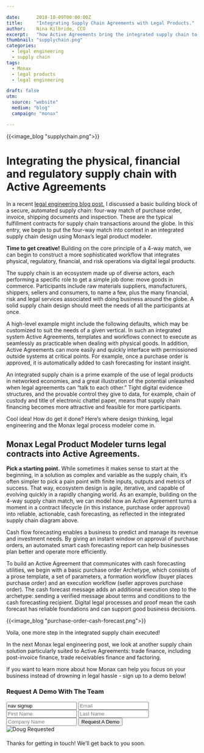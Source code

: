 ```yaml
---

date:      2018-10-09T00:00:00Z
title:     "Integrating Supply Chain Agreements with Legal Products."
author:    Nina Kilbride, CCO
excerpt:   "how Active Agreements bring the integrated supply chain to life."
thumbnail: "supplychain.png"
categories:
  - legal engineering
  - supply chain
tags:
  - Monax
  - legal products
  - legal engineering

draft: false
utm:
  source: "website"
  medium: "blog"
  campaign: "monax"

---
```


{{<image_blog "supplychain.png">}}

# Integrating the physical, financial and regulatory supply chain with Active Agreements

In a recent [legal engineering blog post](https://monax.io/blog/2018/09/11/solving-problems-with-active-agreements-supply-chain-fraud./), I discussed a basic building block of a secure, automated supply chain: four-way match of purchase order, invoice, shipping documents and inspection. These are the typical fulfillment contracts for supply chain transactions around the globe. In this entry, we begin to put the four-way match into context in an integrated supply chain design using Monax’s legal product modeler.

**Time to get creative!** Building on the core principle of a 4-way match, we can begin to construct a more sophisticated workflow that integrates  physical, regulatory, financial, and risk operations via digital legal products.

The supply chain is an ecosystem made up of diverse actors, each performing a specific role to get a simple job done: move goods in commerce. Participants include raw materials suppliers, manufacturers, shippers, sellers and consumers, to name a few, plus the many financial, risk and legal services associated with doing business around the globe. A solid supply chain design should meet the needs of all the participants at once.

 A high-level example might include the following defaults, which may be customized to suit the needs of a given vertical. In such an integrated system Active Agreements, templates and workflows connect to execute as seamlessly as practicable when dealing with physical goods. In addition, Active Agreements can more easily and quickly interface with permissioned outside systems at critical points. For example, once a purchase order is approved, it is automatically added to cash forecasting for instant insight.

An integrated supply chain is a prime example of the use of legal products in networked economies, and a great illustration of the potential unleashed when legal agreements can “talk to each other.” Tight digital evidence structures, and the provable control they give to data, for example, chain of custody and title of electronic chattel paper, means that supply chain financing becomes more attractive and feasible for more participants.

Cool idea! How do get it done? Here’s where design thinking, legal engineering and the Monax legal process modeler come in.

## Monax Legal Product Modeler turns legal contracts into Active Agreements.

**Pick a starting point.** While sometimes it makes sense to start at the beginning, in a solution as complex and variable as the supply chain, it’s often simpler to pick a pain point with finite inputs, outputs and metrics of success. That way, ecosystem design is agile, iterative, and capable of evolving quickly in a rapidly changing world. As an example, building on the 4-way supply chain match, we can model how an Active Agreement turns a moment in a contract lifecycle (in this instance, purchase order approval) into reliable, actionable, cash forecasting, as reflected in the integrated supply chain diagram above.

Cash flow forecasting enables a business to predict and manage its revenue and investment needs. By giving an instant window on approval of purchase orders, an automated smart cash forecasting report can help businesses plan better and operate more efficiently.

To build an Active Agreement that communicates with cash forecasting utilities, we begin with a basic purchase order Archetype, which consists of a prose template, a set of parameters, a formation workflow (buyer places purchase order) and an execution workflow (seller approves purchase order). The cash forecast message adds an additional execution step to the archetype: sending a verified message about terms and conditions to the cash forecasting recipient. Digital legal processes and proof mean the cash forecast has reliable foundations and can support good business decisions.

{{<image_blog "purchase-order-cash-forecast.png">}}

Voila, one more step in the integrated supply chain executed!

In the next Monax legal engineering post, we look at another supply chain solution particularly suited to Active Agreements: trade finance, including post-invoice finance, trade receivables finance and factoring.

If you want to learn more about how Monax can help you focus on your business instead of drowning in legal hassle - sign up to a demo below!

<form id="nav-signup" class="form">
  <div class="underline-sm padding-bottom-sm">
    <h3>Request A Demo With The Team</h3>
  </div>
  <div class="form-fields">
    <input type="text" name="source" value="nav signup" class="hidden">
    <input type="text" placeholder="Email" name="email" class="field-email">
    <input type="text" placeholder="First Name" name="firstName" class="field-fname">
    <input type="text" placeholder="Last Name" name="lastName" class="field-lname">
    <input type="text" placeholder="Company Name" name="company" class="field-company">
    <button type="submit" value="Submit" class="btn btn-xl field-submit">
      <span>Request A Demo</span>
    </button>
  </div>
  <div class="success-message-container"> <!-- must be directly after form -->
    <div class="success-message">
      <img class="success-doug-img" src="/img/assets/doug/doug_lo.png" alt="Doug">
      <span class="success-text">Requested <i class="fa fa-check"></i></span>
    </div>
    <p class="success-info" style="margin-top: 20px;">Thanks for getting in touch! We'll get back to you soon.</p>
  </div>
</form>
